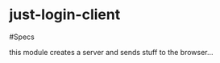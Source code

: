 just-login-client
=================

#Specs

this module creates a server and sends stuff to the browser...